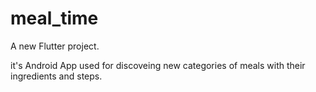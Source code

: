 # meal_time

A new Flutter project.

it's Android App used for discoveing new categories of meals with their ingredients and steps.
